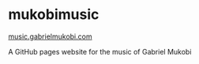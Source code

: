 # mukobimusic

[music.gabrielmukobi.com](https://music.gabrielmukobi.com)

A GitHub pages website for the music of Gabriel Mukobi
